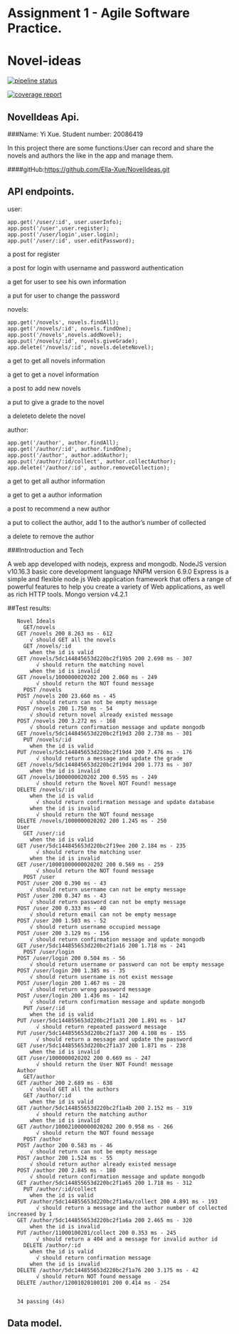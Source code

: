 # Assignment 1 - Agile Software Practice.
# Novel-ideas
[![pipeline status](https://gitlab.com/Ella12138/novelideas/badges/master/pipeline.svg)](https://gitlab.com/Ella12138/novelideas/commits/master)

[![coverage report](https://gitlab.com/Ella12138/novelideas/badges/master/coverage.svg)](https://gitlab.com/Ella12138/novelideas/badges/master/coverage.svg?job=coverage)

## NovelIdeas Api.

###Name: Yi Xue. Student number: 20086419

In this project there are some functions:User can record and share the novels and authors the like in the app and manage them. 

####gitHub:https://github.com/Ella-Xue/NovelIdeas.git
## API endpoints.
user:

    app.get('/user/:id', user.userInfo);
    app.post('/user',user.register);
    app.post('/user/login',user.login);
    app.put('/user/:id', user.editPassword);
  a post for register
  
  a post for login with username and password authentication
  
  a get for user to see his own information
  
  a put for user to change the password
  
novels:

    app.get('/novels', novels.findAll);
    app.get('/novels/:id', novels.findOne);
    app.post('/novels',novels.addNovel);
    app.put('/novels/:id', novels.giveGrade);
    app.delete('/novels/:id', novels.deleteNovel);
    
  a get to get all novels information
  
  a get to get a novel information
  
  a post to add new novels
  
  a put to give a grade to the novel
  
  a deleteto delete the novel
  
author:

    app.get('/author', author.findAll);
    app.get('/author/:id', author.findOne);
    app.post('/author', author.addAuthor);
    app.put('/author/:id/collect', author.collectAuthor);
    app.delete('/author/:id', author.removeCollection);
    
  a get to get all author information
  
  a get to get a author information
  
  a post to recommend a new author
  
  a put to collect the author, add 1 to the author’s number of collected
  
  a delete to remove the author
  
###Introduction and Tech

A web app developed with nodejs, express and mongodb. 
NodeJS version v10.16.3 basic core development language
NNPM version 6.9.0
Express is a simple and flexible node.js Web application framework that offers a range of powerful features to help you create a variety of Web applications, as well as rich HTTP tools.
Mongo version v4.2.1

##Test results:
 ~~~~~~~~~~~~~~~~~~~~~~~~~~~~~~~~~~~~~~~~~~~~~~~~
    Novel Ideals
      GET/novels 
    GET /novels 200 8.263 ms - 612
        √ should GET all the novels
      GET /novels/:id
        when the id is valid
    GET /novels/5dc144845653d220bc2f19b5 200 2.698 ms - 307
          √ should return the matching novel
        when the id is invalid
    GET /novels/1000000020202 200 2.060 ms - 249
          √ should return the NOT found message
      POST /novels
    POST /novels 200 23.660 ms - 45
        √ should return can not be empty message
    POST /novels 200 1.750 ms - 54
        √ should return novel already existed message
    POST /novels 200 3.272 ms - 168
        √ should return confirmation message and update mongodb
    GET /novels/5dc144845653d220bc2f19d3 200 2.738 ms - 301
      PUT /novels/:id
        when the id is valid
    PUT /novels/5dc144845653d220bc2f19d4 200 7.476 ms - 176
          √ should return a message and update the grade
    GET /novels/5dc144845653d220bc2f19d4 200 1.773 ms - 307
        when the id is invalid
    GET /novels/1000000020202 200 0.595 ms - 249
          √ should return the Novel NOT Found! message
    DELETE /novels/:id
        when the id is valid
          √ should return confirmation message and update database
        when the id is invalid
          √ should return the NOT found message
    DELETE /novels/1000000020202 200 1.245 ms - 250
    User
      GET /user/:id
        when the id is valid
    GET /user/5dc144845653d220bc2f19ee 200 2.184 ms - 235
          √ should return the matching user
        when the id is invalid
    GET /user/10001000000020202 200 0.569 ms - 259
          √ should return the NOT found message
      POST /user
    POST /user 200 0.390 ms - 43
        √ should return username can not be empty message
    POST /user 200 0.347 ms - 43
        √ should return password can not be empty message
    POST /user 200 0.333 ms - 40
        √ should return email can not be empty message
    POST /user 200 1.503 ms - 52
        √ should return username occupied message
    POST /user 200 3.129 ms - 156
        √ should return confirmation message and update mongodb
    GET /user/5dc144855653d220bc2f1a16 200 1.718 ms - 241
      POST /user/login
    POST /user/login 200 0.504 ms - 56
        √ should return username or password can not be empty message
    POST /user/login 200 1.385 ms - 35
        √ should return username is not exist message
    POST /user/login 200 1.467 ms - 28
        √ should return wrong password message
    POST /user/login 200 1.436 ms - 142
        √ should return confirmation message and update mongodb
      PUT /user/:id
        when the id is valid
    PUT /user/5dc144855653d220bc2f1a31 200 1.891 ms - 147
          √ should return repeated password message
    PUT /user/5dc144855653d220bc2f1a37 200 4.108 ms - 155
          √ should return a message and update the password
    GET /user/5dc144855653d220bc2f1a37 200 1.871 ms - 238
        when the id is invalid
    GET /user/1000000020202 200 0.669 ms - 247
          √ should return the User NOT Found! message
    Author
      GET/author
    GET /author 200 2.689 ms - 638
        √ should GET all the authors
      GET /author/:id
        when the id is valid
    GET /author/5dc144855653d220bc2f1a4b 200 2.152 ms - 319
          √ should return the matching author
        when the id is invalid
    GET /author/100021000000020202 200 0.958 ms - 266
          √ should return the NOT found message
      POST /author
    POST /author 200 0.583 ms - 46
        √ should return can not be empty message
    POST /author 200 1.524 ms - 55
        √ should return author already existed message
    POST /author 200 2.845 ms - 180
        √ should return confirmation message and update mongodb
    GET /author/5dc144855653d220bc2f1a65 200 1.718 ms - 312
      PUT /author/:id/collect
        when the id is valid
    PUT /author/5dc144855653d220bc2f1a6a/collect 200 4.891 ms - 193
          √ should return a message and the author number of collected increased by 1
    GET /author/5dc144855653d220bc2f1a6a 200 2.465 ms - 320
        when the id is invalid
    PUT /author/11000100201/collect 200 0.353 ms - 245
          √ should return a 404 and a message for invalid author id
      DELETE /author/:id
        when the id is valid
          √ should return confirmation message
        when the id is invalid
    DELETE /author/5dc144855653d220bc2f1a76 200 3.175 ms - 42
          √ should return NOT found message
    DELETE /author/12001020100101 200 0.414 ms - 254


    34 passing (4s)
 ~~~~~~~~~~~~~~~~~~~~~~~~~~~~~~~~~~~~~~~~~~~~~~~~
## Data model.
    
[datamodel]: data_model.PNG
